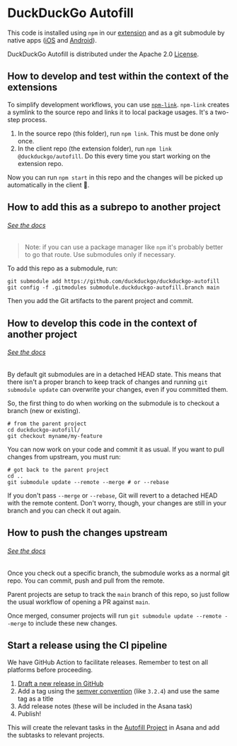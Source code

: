# DuckDuckGo Autofill

This code is installed using `npm` in our [extension](https://github.com/duckduckgo/duckduckgo-privacy-extension) and as a git submodule by native apps ([iOS](https://github.com/duckduckgo/iOS) and [Android](https://github.com/duckduckgo/Android)).

DuckDuckGo Autofill is distributed under the Apache 2.0 [License](LICENSE.md).

## How to develop and test within the context of the extensions

To simplify development workflows, you can use [`npm-link`](https://docs.npmjs.com/cli/v6/commands/npm-link). `npm-link` creates a symlink to the source repo and links it to local package usages. It's a two-step process.

1. In the source repo (this folder), run `npm link`. This must be done only once.
1. In the client repo (the extension folder), run `npm link @duckduckgo/autofill`. Do this every time you start working on the extension repo.

Now you can run `npm start` in this repo and the changes will be picked up automatically in the client 🎉.

## How to add this as a subrepo to another project
###### [See the docs](https://git-scm.com/book/en/v2/Git-Tools-Submodules#_starting_submodules)

> Note: if you can use a package manager like `npm` it's probably better to go that route. Use submodules only if necessary.

To add this repo as a submodule, run:

```shell
git submodule add https://github.com/duckduckgo/duckduckgo-autofill
git config -f .gitmodules submodule.duckduckgo-autofill.branch main
```

Then you add the Git artifacts to the parent project and commit.

## How to develop this code in the context of another project
###### [See the docs](https://git-scm.com/book/en/v2/Git-Tools-Submodules#_working_on_a_submodule)

By default git submodules are in a detached HEAD state. This means that there isn't a proper branch to keep track of changes and running `git submodule update` can overwrite your changes, even if you committed them.

So, the first thing to do when working on the submodule is to checkout a branch (new or existing).

```shell
# from the parent project
cd duckduckgo-autofill/
git checkout myname/my-feature
```

You can now work on your code and commit it as usual. If you want to pull changes from upstream, you must run:

```shell
# got back to the parent project
cd ..
git submodule update --remote --merge # or --rebase
```

If you don't pass `--merge` or `--rebase`, Git will revert to a detached HEAD with the remote content. Don't worry, though, your changes are still in your branch and you can check it out again.

## How to push the changes upstream
###### [See the docs](https://git-scm.com/book/en/v2/Git-Tools-Submodules#_publishing_submodules)

Once you check out a specific branch, the submodule works as a normal git repo. You can commit, push and pull from the remote.

Parent projects are setup to track the `main` branch of this repo, so just follow the usual workflow of opening a PR against `main`.

Once merged, consumer projects will run `git submodule update --remote --merge` to include these new changes.

## Start a release using the CI pipeline

We have GitHub Action to facilitate releases. Remember to test on all platforms before proceeding. 

1. [Draft a new release in GitHub](https://github.com/duckduckgo/duckduckgo-autofill/releases/new)
2. Add a tag using the [semver convention](https://semver.org/) (like `3.2.4`) and use the same tag as a title
3. Add release notes (these will be included in the Asana task)
4. Publish!

This will create the relevant tasks in the [Autofill Project](https://app.asana.com/0/1198964220583541/1200878329826704) in Asana and add the subtasks to relevant projects.
